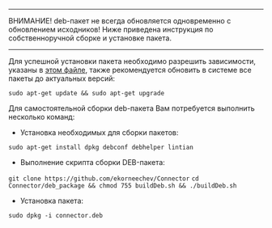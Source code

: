_ _ _ _ _ _ _ _ _ _ _ _ _ _ _ _ _ _ _ _ _ _ _ _ _ _ _ _ _ _ _ _ _ _ _ _ 

ВНИМАНИЕ! deb-пакет не всегда обновляется одновременно с обновлением исходников!
Ниже приведена инструкция по собственноручной сборке и установке пакета.

_ _ _ _ _ _ _ _ _ _ _ _ _ _ _ _ _ _ _ _ _ _ _ _ _ _ _ _ _ _ _ _ _ _ _ _ 

Для успешной установки пакета необходимо разрешить зависимости, указаны в [этом файле](https://github.com/ekorneechev/Connector/blob/master/deb_package/connector/DEBIAN/control), также рекомендуется обновить в системе все пакеты до актуальных версий:

`sudo apt-get update && sudo apt-get upgrade`

Для самостоятельной сборки deb-пакета Вам потребуется выполнить несколько команд: 
* Установка необходимых для сборки пакетов:

`sudo apt-get install dpkg debconf debhelper lintian`

* Выполнение скрипта сборки DEB-пакета:

`git clone https://github.com/ekorneechev/Connector`
`cd Connector/deb_package && chmod 755 buildDeb.sh && ./buildDeb.sh`

* Установка пакета:

`sudo dpkg -i connector.deb`
